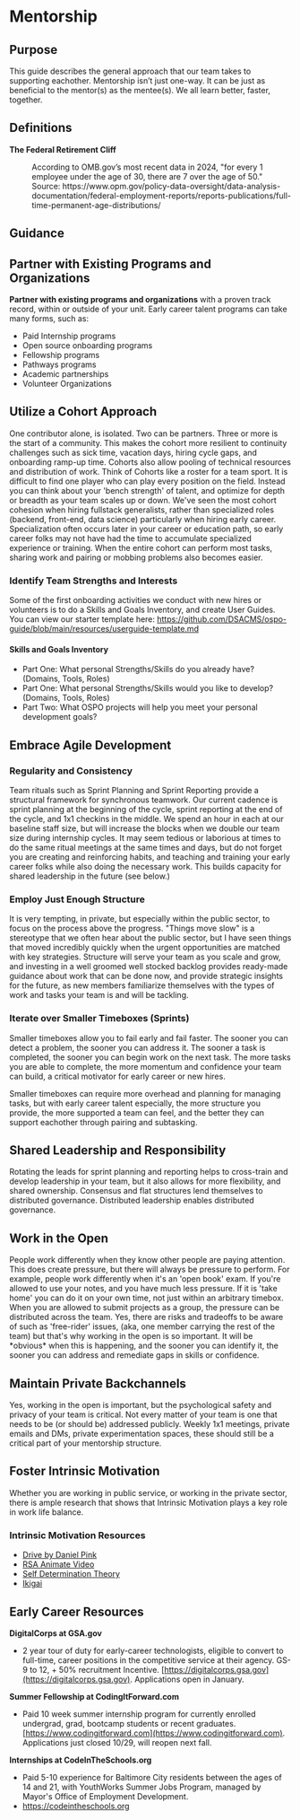 # Mentorship

## Purpose 

This guide describes the general approach that our team takes to supporting eachother. Mentorship isn’t just one-way. It can be just as beneficial to the mentor(s) as the mentee(s). We all learn better, faster, together.

## Definitions

**<dt>The Federal Retirement Cliff</dt>**  
<dd>According to OMB.gov’s most recent data in 2024, "for every 1 employee under the age of 30, there are 7 over the age of 50." Source: https://www.opm.gov/policy-data-oversight/data-analysis-documentation/federal-employment-reports/reports-publications/full-time-permanent-age-distributions/</dd>

## Guidance

## Partner with Existing Programs and Organizations

**Partner with existing programs and organizations** with a proven track record, within or outside of your unit. Early career talent programs can take many forms, such as:

- Paid Internship programs  
- Open source onboarding programs  
- Fellowship programs  
- Pathways programs  
- Academic partnerships   
- Volunteer Organizations

## Utilize a Cohort Approach

One contributor alone, is isolated. Two can be partners. Three or more is the start of a community. This makes the cohort more resilient to continuity challenges such as sick time, vacation days, hiring cycle gaps, and onboarding ramp-up time. Cohorts also allow pooling of technical resources and distribution of work. Think of Cohorts like a roster for a team sport. It is difficult to find one player who can play every position on the field. Instead you can think about your 'bench strength' of talent, and optimize for depth or breadth as your team scales up or down. We've seen the most cohort cohesion when hiring fullstack generalists, rather than specialized roles (backend, front-end, data science) particularly when hiring early career. Specialization often occurs later in your career or education path, so early career folks may not have had the time to accumulate specialized experience or training. When the entire cohort can perform most tasks, sharing work and pairing or mobbing problems also becomes easier.

### Identify Team Strengths and Interests  
Some of the first onboarding activities we conduct with new hires or volunteers is to do a Skills and Goals Inventory, and create User Guides. You can view our starter template here: https://github.com/DSACMS/ospo-guide/blob/main/resources/userguide-template.md

#### Skills and Goals Inventory

- Part One: What personal Strengths/Skills do you already have? (Domains, Tools, Roles)   
- Part One: What personal Strengths/Skills would you like to develop? (Domains, Tools, Roles)  
- Part Two: What OSPO projects will help you meet your personal development goals?

## Embrace Agile Development  
### Regularity and Consistency  
Team rituals such as Sprint Planning and Sprint Reporting provide a structural framework for synchronous teamwork. Our current cadence is sprint planning at the beginning of the cycle, sprint reporting at the end of the cycle, and 1x1 checkins in the middle. We spend an hour in each at our baseline staff size, but will increase the blocks when we double our team size during internship cycles. It may seem tedious or laborious at times to do the same ritual meetings at the same times and days, but do not forget you are creating and reinforcing habits, and teaching and training your early career folks while also doing the necessary work. This builds capacity for shared leadership in the future (see below.)

### Employ Just Enough Structure  
It is very tempting, in private, but especially within the public sector, to focus on the process above the progress. "Things move slow" is a stereotype that we often hear about the public sector, but I have seen things that moved incredibly quickly when the urgent opportunities are matched with key strategies. Structure will serve your team as you scale and grow, and investing in a well groomed well stocked backlog provides ready-made guidance about work that can be done now, and provide strategic insights for the future, as new members familiarize themselves with the types of work and tasks your team is and will be tackling.

### Iterate over Smaller Timeboxes (Sprints)  
Smaller timeboxes allow you to fail early and fail faster. The sooner you can detect a problem, the sooner you can address it. The sooner a task is completed, the sooner you can begin work on the next task. The more tasks you are able to complete, the more momentum and confidence your team can build, a critical motivator for early career or new hires.

Smaller timeboxes can require more overhead and planning for managing tasks, but with early career talent especially, the more structure you provide, the more supported a team can feel, and the better they can support eachother through pairing and subtasking.

## Shared Leadership and Responsibility  
Rotating the leads for sprint planning and reporting helps to cross-train and develop leadership in your team, but it also allows for more flexibility, and shared ownership. Consensus and flat structures lend themselves to distributed governance. Distributed leadership enables distributed governance.

## Work in the Open  
People work differently when they know other people are paying attention. This does create pressure, but there will always be pressure to perform. For example, people work differently when it's an 'open book' exam. If you're allowed to use your notes, and you have much less pressure. If it is 'take home' you can do it on your own time, not just within an arbitrary timebox. When you are allowed to submit projects as a group, the pressure can be distributed across the team. Yes, there are risks and tradeoffs to be aware of such as 'free-rider' issues, (aka, one member carrying the rest of the team) but that's why working in the open is so important. It will be \*obvious\* when this is happening, and the sooner you can identify it, the sooner you can address and remediate gaps in skills or confidence.

## Maintain Private Backchannels  
Yes, working in the open is important, but the psychological safety and privacy of your team is critical. Not every matter of your team is one that needs to be (or should be) addressed publicly. Weekly 1x1 meetings, private emails and DMs, private experimentation spaces, these should still be a critical part of your mentorship structure.

## Foster Intrinsic Motivation  
Whether you are working in public service, or working in the private sector, there is ample research that shows that Intrinsic Motivation plays a key role in work life balance.

### Intrinsic Motivation Resources

- [Drive by Daniel Pink](https://en.wikipedia.org/wiki/Drive:_The_Surprising_Truth_About_What_Motivates_Us)  
- [RSA Animate Video](https://www.youtube.com/watch?v=u6XAPnuFjJc)   
- [Self Determination Theory](https://en.wikipedia.org/wiki/Self-determination_theory)   
- [Ikigai](https://en.wikipedia.org/wiki/Ikigai)

## Early Career Resources

**DigitalCorps at GSA.gov**  
- 2 year tour of duty for early-career technologists, eligible to convert to full-time, career positions in the competitive service at their agency. GS-9  to 12, \+ 50% recruitment Incentive. [https://digitalcorps.gsa.gov](https://digitalcorps.gsa.gov). Applications open in January.

**Summer Fellowship at CodingItForward.com**  
- Paid 10 week summer internship program for currently enrolled undergrad, grad, bootcamp students or recent graduates. [https://www.codingitforward.com](https://www.codingitforward.com). Applications just closed 10/29, will reopen next fall.

**Internships at CodeInTheSchools.org**  
- Paid 5-10 experience for Baltimore City residents between the ages of 14 and 21, with YouthWorks Summer Jobs Program, managed by Mayor's Office of Employment Development.  
- https://codeintheschools.org  
